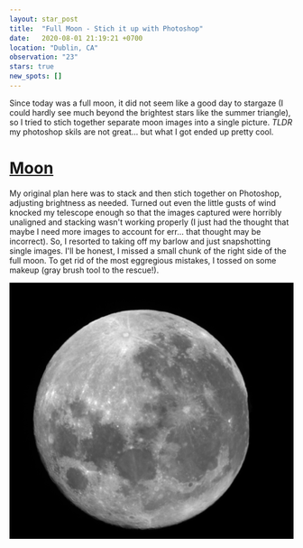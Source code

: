 ```yaml
---
layout: star_post
title:  "Full Moon - Stich it up with Photoshop"
date:   2020-08-01 21:19:21 +0700
location: "Dublin, CA"
observation: "23"
stars: true
new_spots: []
---
```


Since today was a full moon, it did not seem like a good day to stargaze (I could hardly see much beyond the brightest stars like the summer triangle), so I tried to stich together separate moon images into a single picture. *TLDR* my photoshop skils are not great... but what I got ended up pretty cool.

# [Moon](#moon)

My original plan here was to stack and then stich together on Photoshop, adjusting brightness as needed. Turned out even the little gusts of wind knocked my telescope enough so that the images captured were horribly unaligned and stacking wasn't working properly (I just had the thought that maybe I need more images to account for err... that thought may be incorrect). So, I resorted to taking off my barlow and just snapshotting single images. I'll be honest, I missed a small chunk of the right side of the full moon. To get rid of the most eggregious mistakes, I tossed on some makeup (gray brush tool to the rescue!).

![moon](assets/images/Moon_Stiched_1_8_3_20.png)